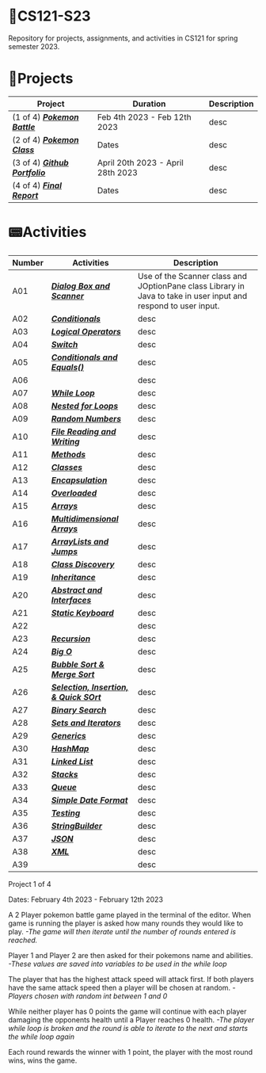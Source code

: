 # 📁**CS121-S23**
Repository for projects, assignments, and activities in CS121 for spring semester 2023.


# 🔨Projects

| Project | Duration | Description |
| ------------- | ------------- | ------------- |
| (1 of 4) **_[Pokemon Battle](https://github.com/Oluwa-Temmy/CS121-S23/tree/main/Projects/Project1)_** | Feb 4th 2023 - Feb 12th 2023 | desc |
| (2 of 4) **_[Pokemon Class](https://github.com/Oluwa-Temmy/CS121-S23/tree/main/Projects/Project2_Pokemon_Class)_** | Dates | desc |
| (3 of 4) **_[Github Portfolio](https://github.com/Oluwa-Temmy/CS121-S23)_** | April 20th 2023 - April 28th 2023 | desc |
| (4 of 4) **_[Final Report]()_** | Dates | desc |



# :pager:Activities

| Number | Activities | Description |
| ------------- | ------------- | ------------- |
| A01 | **_[Dialog Box and Scanner](https://github.com/Oluwa-Temmy/CS121-S23/tree/main/activities/activity1)_** | Use of the Scanner class and JOptionPane class Library in Java to take in user input and respond to user input. |
| A02 | **_[Conditionals]()_** | desc |
| A03 | **_[Logical Operators](https://github.com/Oluwa-Temmy/CS121-S23/tree/main/activities/activity3)_** | desc |
| A04 | **_[Switch](https://github.com/Oluwa-Temmy/CS121-S23/tree/main/activities/activity_4)_** | desc |
| A05 | **_[Conditionals and Equals()](https://github.com/Oluwa-Temmy/CS121-S23/tree/main/activities/activity_5)_** | desc |
| A06 | **_[]()_** | desc |
| A07 | **_[While Loop](https://github.com/Oluwa-Temmy/CS121-S23/tree/main/activities/activity_7)_** | desc |
| A08 | **_[Nested for Loops](https://github.com/Oluwa-Temmy/CS121-S23/tree/main/activities/nestedForLoopsActivity8)_** | desc |
| A09 | **_[Random Numbers](https://github.com/Oluwa-Temmy/CS121-S23/tree/main/activities/activity%209)_** | desc |
| A10 | **_[File Reading and Writing](https://github.com/Oluwa-Temmy/CS121-S23/tree/main/activities/FileAvtivityactivity10)_** | desc |
| A11 | **_[Methods](https://github.com/Oluwa-Temmy/CS121-S23/tree/main/activities/activity11)_** | desc |
| A12 | **_[Classes](https://github.com/Oluwa-Temmy/CS121-S23/tree/main/activities/activity12)_** | desc |
| A13 | **_[Encapsulation](https://github.com/Oluwa-Temmy/CS121-S23/tree/main/activities/activity13_packages)_** | desc |
| A14 | **_[Overloaded](https://github.com/Oluwa-Temmy/CS121-S23/tree/main/activities/activity14_overloaded)_** | desc |
| A15 | **_[Arrays](https://github.com/Oluwa-Temmy/CS121-S23/tree/main/activities/activity15)_** | desc |
| A16 | **_[Multidimensional Arrays](https://github.com/Oluwa-Temmy/CS121-S23/tree/main/activities/activity16)_** | desc |
| A17 | **_[ArrayLists and Jumps](https://github.com/Oluwa-Temmy/CS121-S23/tree/main/activities/activity17-arrayListDemo)_** | desc |
| A18 | **_[Class Discovery]()_** | desc |
| A19 | **_[Inheritance](https://github.com/Oluwa-Temmy/CS121-S23/tree/main/activities/activity_19Inheritance)_** | desc |
| A20 | **_[Abstract and Interfaces]()_** | desc |
| A21 | **_[Static Keyboard](https://github.com/Oluwa-Temmy/CS121-S23/tree/main/activities/activity21_staticActivity)_** | desc |
| A22 | **_[]()_** | desc |
| A23 | **_[Recursion](https://github.com/Oluwa-Temmy/CS121-S23/tree/main/activities/activity23_recursion)_** | desc |
| A24 | **_[Big O](https://github.com/Oluwa-Temmy/CS121-S23/tree/main/activities/activity24_BigOActivity)_** | desc |
| A25 | **_[Bubble Sort & Merge Sort](https://github.com/Oluwa-Temmy/CS121-S23/tree/main/activities/activity25_sortingActivity)_** | desc |
| A26 | **_[Selection, Insertion, & Quick SOrt](https://github.com/Oluwa-Temmy/CS121-S23/tree/main/activities/activity26_sortingActivity2)_** | desc |
| A27 | **_[Binary Search](https://github.com/Oluwa-Temmy/CS121-S23/tree/main/activities/activity27_BinarySearch)_** | desc |
| A28 | **_[Sets and Iterators](https://github.com/Oluwa-Temmy/CS121-S23/tree/main/activities/activity28_setAndIteratorActivity)_** | desc |
| A29 | **_[Generics](https://github.com/Oluwa-Temmy/CS121-S23/tree/main/activities/activity29_genericsActivity)_** | desc |
| A30 | **_[HashMap]()_** | desc |
| A31 | **_[Linked List](https://github.com/Oluwa-Temmy/CS121-S23/tree/main/activities/activity31_linkedListActivity)_** | desc |
| A32 | **_[Stacks](https://github.com/Oluwa-Temmy/CS121-S23/tree/main/activities/activity32_stacks)_** | desc |
| A33 | **_[Queue](https://github.com/Oluwa-Temmy/CS121-S23/tree/main/activities/activity33_QueueActivity)_** | desc |
| A34 | **_[Simple Date Format](https://github.com/Oluwa-Temmy/CS121-S23/tree/main/activities/activity34_dateFormat)_** | desc |
| A35 | **_[Testing](https://github.com/Oluwa-Temmy/CS121-S23/tree/main/activities/activity35_testingActivity)_** | desc |
| A36 | **_[StringBuilder](https://github.com/Oluwa-Temmy/CS121-S23/tree/main/activities/activity36_stringBuilder)_** | desc |
| A37 | **_[JSON](https://github.com/Oluwa-Temmy/CS121-S23/tree/main/activities/activity37_JSON)_** | desc |
| A38 | **_[XML]()_** | desc |
| A39 | **_[]()_** | desc |

Project 1 of 4

Dates: February 4th 2023 - February 12th 2023

A 2 Player pokemon battle game played in the terminal of the editor. When game is running the player is asked how
many rounds they would like to play. 
_-The game will then iterate until the number of rounds entered is reached._

Player 1 and Player 2 are then asked for their pokemons name and abilities. 
_-These values are saved into variables to be used in the while loop_

The player that has the highest attack speed will attack first. If both players have the same attack speed 
then a player will be chosen at random. 
_-Players chosen with random int between 1 and 0_

While neither player has 0 points the game will continue with each player damaging the opponents
health until a Player reaches 0 health.
_-The player while loop is broken and the round is able to iterate to the next and starts the while loop again_

Each round rewards the winner with 1 point, the player with the most round wins, wins the game.



